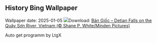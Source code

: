 ## History Bing Wallpaper
Wallpaper date: 2025-01-05
![](https://www.bing.com/th?id=OHR.VietnamFalls_EN-GB3020680221_UHD.jpg&w=1000)Download: [Bản Giốc – Detian Falls on the Quây Sơn River, Vietnam (© Shane P. White/Minden Pictures)](https://www.bing.com/th?id=OHR.VietnamFalls_EN-GB3020680221_UHD.jpg)

Auto get programm by LtgX
